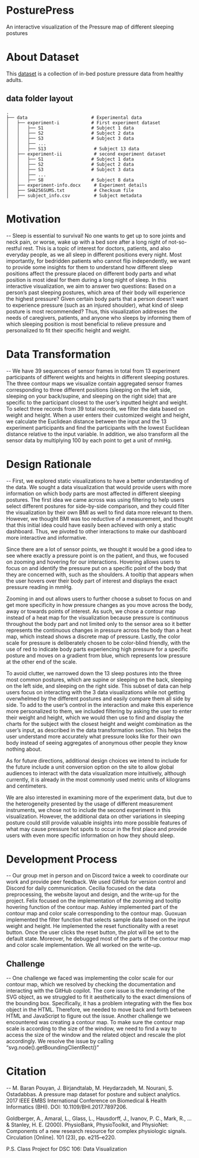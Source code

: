 # PosturePress
An interactive visualization of the Pressure map of different sleeping postures




# About Dataset
This [dataset](https://physionet.org/content/pmd/1.0.0/) is a collection of in-bed posture pressure data from healthy
adults.


## data folder layout
    .
    ├── data                        # Experimental data
    │   ├── experiment-i            # First experiment dataset
    │   │   ├── S1                  # Subject 1 data
    │   │   ├── S2                  # Subject 2 data
    │   │   ├── S3                  # Subject 3 data
    │   │   ├── ...
    │   │   ├── S13                  # Subject 13 data 
    │   ├── experiment-ii            # second experiment dataset
    │   │   ├── S1                  # Subject 1 data
    │   │   ├── S2                  # Subject 2 data
    │   │   ├── S3                  # Subject 3 data
    │   │   ├── ...
    │   │   ├── S8                  # Subject 8 data 
    │   ├── experiment-info.docx     # Experiment details
    │   ├── SHA256SUMS.txt           # Checksum file
    │   ├── subject_info.csv         # Subject metadata


# Motivation
--
Sleep is essential to survival! No one wants to get up to sore joints and neck pain, or worse, wake up with a bed sore after a long night of not-so-restful rest. This is a topic of interest for doctors, patients, and also everyday people, as we all sleep in different positions every night. Most importantly, for bedridden patients who cannot flip independently, we want to provide some insights for them to understand how different sleep positions affect the pressure placed on different body parts and what position is most ideal for them during a long night of sleep. In this interactive visualization, we aim to answer two questions: Based on a person’s past sleeping postures, which area of their body will experience the highest pressure? Given certain body parts that a person doesn’t want to experience pressure (such as an injured shoulder), what kind of sleep posture is most recommended? Thus, this visualization addresses the needs of caregivers, patients, and anyone who sleeps by informing them of which sleeping position is most beneficial to relieve pressure and personalized to fit their specific height and weight.

# Data Transformation
--
We have 39 sequences of sensor frames in total from 13 experiment participants of different weights and heights in different sleeping postures. The three contour maps we visualize contain aggregated sensor frames corresponding to three different positions (sleeping on the left side, sleeping on your back/supine, and sleeping on the right side) that are specific to the participant closest to the user’s inputted height and weight. To select three records from 39 total records, we filter the data based on weight and height. When a user enters their customized weight and height, we calculate the Euclidean distance between the input and the 13 experiment participants and find the participants with the lowest Euclidean distance relative to the input variable. In addition, we also transform all the sensor data by multiplying 100 by each point to get a unit of mmHg. 

# Design Rationale 
--
First, we explored static visualizations to have a better understanding of the data. We sought a data visualization that would provide users with more information on which body parts are most affected in different sleeping postures. The first idea we came across was using filtering to help users select different postures for side-by-side comparison, and they could filter the visualization by their own BMI as well to find data more relevant to them. However, we thought BMI was too reductive of a measurement, and thought that this initial idea could have easily been achieved with only a static dashboard. Thus, we pivoted to other interactions to make our dashboard more interactive and informative. 

Since there are a lot of sensor points, we thought it would be a good idea to see where exactly a pressure point is on the patient, and thus, we focused on zooming and hovering for our interactions. Hovering allows users to focus on and identify the pressure put on a specific point of the body that they are concerned with, such as the shoulders. A tooltip that appears when the user hovers over their body part of interest and displays the exact pressure reading in mmHg. 

Zooming in and out allows users to further choose a subset to focus on and get more specificity in how pressure changes as you move across the body, away or towards points of interest. As such, we chose a contour map instead of a heat map for the visualization because pressure is continuous throughout the body part and not limited only to the sensor area so it better represents the continuous changes in pressure across the body than a heat map, which instead shows a discrete map of pressure. Lastly, the color scale for pressure is deliberately chosen to be color-blind friendly, with the use of red to indicate body parts experiencing high pressure for a specific posture and moves on a gradient from blue, which represents low pressure at the other end of the scale.

To avoid clutter, we narrowed down the 13 sleep postures into the three most common postures, which are supine or sleeping on the back, sleeping on the left side, and sleeping on the right side. This subset of data can help users focus on interacting with the 3 data visualizations while not getting overwhelmed by the different postures and easily compare them all side by side. To add to the user’s control in the interaction and make this experience more personalized to them, we included filtering by asking the user to enter their weight and height, which we would then use to find and display the charts for the subject with the closest height and weight combination as the user’s input, as described in the data transformation section. This helps the user understand more accurately what pressure looks like for their own body instead of seeing aggregates of anonymous other people they know nothing about.

As for future directions, additional design choices we intend to include for the future include a unit conversion option on the site to allow global audiences to interact with the data visualization more intuitively, although currently, it is already in the most commonly used metric units of kilograms and centimeters.

We are also interested in examining more of the experiment data, but due to the heterogeneity presented by the usage of different measurement instruments, we chose not to include the second experiment in this visualization. However, the additional data on other variations in sleeping posture could still provide valuable insights into more possible features of what may cause pressure hot spots to occur in the first place and provide users with even more specific information on how they should sleep.

# Development Process
--
Our group met in person and on Discord twice a week to coordinate our work and provide peer feedback. We used GitHub for version control and Discord for daily communication. Cecilia focused on the data preprocessing, the website layout and design, and the write-up for the project. Felix focused on the implementation of the zooming and tooltip hovering function of the contour map. Ashley implemented part of the contour map and color scale corresponding to the contour map. Guoxuan implemented the filter function that selects sample data based on the input weight and height. He implemented the reset functionality with a reset button. Once the user clicks the reset button, the plot will be set to the default state. Moreover, he debugged most of the parts of the contour map and color scale implementation. We all worked on the write-up.

## Challenge
--
One challenge we faced was implementing the color scale for our contour map, which we resolved by checking the documentation and interacting with the GitHub copilot.
The core issue is the rendering of the SVG object, as we struggled to fit it aesthetically to the exact dimensions of the bounding box. Specifically, it has a problem integrating with the flex box object in the HTML. Therefore, we needed to move back and forth between HTML and JavaScript to figure out the issue.
Another challenge we encountered was creating a contour map. To make sure the contour map scale is according to the size of the window, we need to find a way to access the size of the window and the related object and rescale the plot accordingly. We resolve the issue by calling “svg.node().getBoundingClientRect()” 


# Citation
--
M. Baran Pouyan, J. Birjandtalab, M. Heydarzadeh, M. Nourani, S. Ostadabbas. A pressure map dataset for posture and subject analytics. 2017 IEEE EMBS International Conference on Biomedical & Health Informatics (BHI). DOI: 10.1109/BHI.2017.7897206.

Goldberger, A., Amaral, L., Glass, L., Hausdorff, J., Ivanov, P. C., Mark, R., ... & Stanley, H. E. (2000). PhysioBank, PhysioToolkit, and PhysioNet: Components of a new research resource for complex physiologic signals. Circulation [Online]. 101 (23), pp. e215–e220.

P.S. Class Project for DSC 106: Data Visualization

